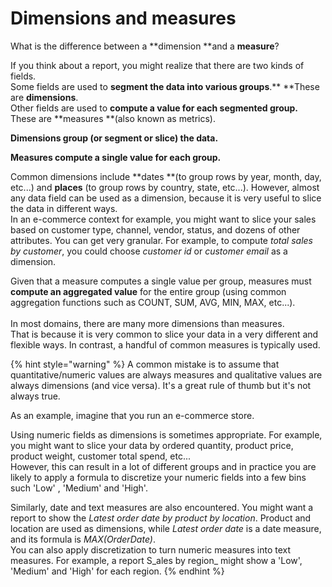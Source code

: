 # Dimensions and measures

What is the difference between a **dimension **and a **measure**?

If you think about a report, you might realize that there are two kinds of fields.\
Some fields are used to **segment the data into various groups**.** **These are **dimensions**.\
Other fields are used to **compute a value for each segmented group.** These are **measures **(also known as metrics).

**Dimensions group (or segment or slice) the data.**

**Measures compute a single value for each group.**

Common dimensions include **dates **(to group rows by year, month, day, etc...) and **places** (to group rows by country, state, etc...). However, almost any data field can be used as a dimension, because it is very useful to slice the data in different ways.\
In an e-commerce context for example, you might want to slice your sales based on customer type, channel, vendor, status, and dozens of other attributes. You can get very granular. For example, to compute _total sales by customer_, you could choose _customer id_ or _customer email_ as a dimension.

Given that a measure computes a single value per group, measures must **compute an aggregated value** for the entire group (using common aggregation functions such as COUNT, SUM, AVG, MIN, MAX, etc...).\
\
In most domains, there are many more dimensions than measures.\
That is because it is very common to slice your data in a very different and flexible ways. In contrast, a handful of common measures is typically used.

{% hint style="warning" %}
A common mistake is to assume that quantitative/numeric values are always measures and qualitative values are always dimensions (and vice versa). It's a great rule of thumb but it's not always true.

As an example, imagine that you run an e-commerce store.

Using numeric fields as dimensions is sometimes appropriate. For example, you might want to slice your data by ordered quantity, product price, product weight, customer total spend, etc...\
However, this can result in a lot of different groups and in practice you are likely to apply a formula to discretize your numeric fields into a few bins such 'Low' , 'Medium' and 'High'.

Similarly, date and text measures are also encountered. You might want a report to show the _Latest order date by product by location_. Product and location are used as dimensions, while _Latest order date_ is a date measure, and its formula is _MAX(OrderDate)_.\
You can also apply discretization to turn numeric measures into text measures. For example, a report S_ales by region_ might show a 'Low', 'Medium' and 'High' for each region.
{% endhint %}



